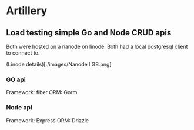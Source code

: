 # Artillery

## Load testing simple Go and Node CRUD apis
Both were hosted on a nanode on linode. 
Both had a local postgresql client to connect to.


(Linode details)[./images/Nanode l GB.png]

### GO api
Framework: fiber
ORM: Gorm

### Node api
Framework: Express
ORM: Drizzle
